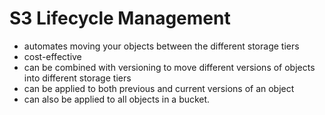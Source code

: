# S3 Lifecycle Management

- automates moving your objects between the different storage tiers
- cost-effective
- can be combined with versioning to move different versions of objects into different storage tiers
- can be applied to both previous and current versions of an object
- can also be applied to all objects in a bucket.